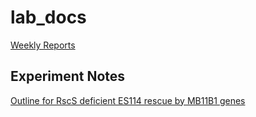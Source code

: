 # lab_docs

[Weekly Reports](lab_docs/weekly-reports)


## Experiment Notes
[Outline for RscS deficient ES114 rescue by MB11B1 genes](lab_docs/Experiment-1)

